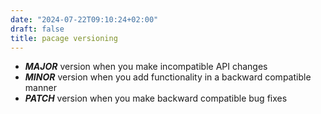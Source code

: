```yaml
---
date: "2024-07-22T09:10:24+02:00"
draft: false
title: pacage versioning
---
```


-   ***MAJOR*** version when you make incompatible API changes
-   ***MINOR*** version when you add functionality in a backward
    compatible manner
-   ***PATCH*** version when you make backward compatible bug fixes
